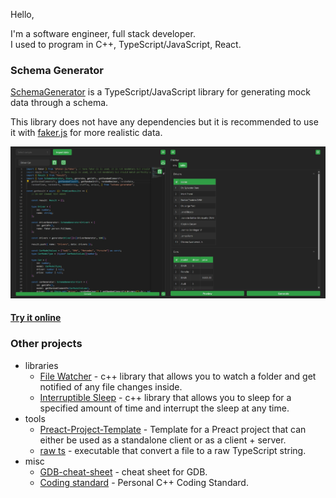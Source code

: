 Hello,

I'm a software engineer, full stack developer.  
I used to program in C++, TypeScript/JavaScript, React.

### Schema Generator

[SchemaGenerator](https://github.com/nicolasventer/SchemaGenerator) is a TypeScript/JavaScript library for generating mock data through a schema.

This library does not have any dependencies but it is recommended to use it with [faker.js](https://fakerjs.dev/) for more realistic data.

![Schema_Generator_screenshot](misc/Schema_Generator_screenshot.jpeg)

#### [Try it online](https://nicolasventer.github.io/SchemaGenerator/)

### Other projects

- libraries
  - [File Watcher](https://github.com/nicolasventer/File-Watcher) - c++ library that allows you to watch a folder and get notified of any file changes inside.
  - [Interruptible Sleep](https://github.com/nicolasventer/Interruptible-Sleep) - c++ library that allows you to sleep for a specified amount of time and interrupt the sleep at any time.
- tools
  - [Preact-Project-Template](https://github.com/nicolasventer/Preact-Project-Template) - Template for a Preact project that can either be used as a standalone client or as a client + server.
  - [raw ts](https://github.com/nicolasventer/raw-ts) - executable that convert a file to a raw TypeScript string.
- misc
  - [GDB-cheat-sheet](https://github.com/nicolasventer/GDB-cheat-sheet) - cheat sheet for GDB.
  - [Coding standard](https://github.com/nicolasventer/Cpp-Coding-Standard) - Personal C++ Coding Standard.
